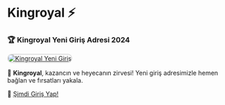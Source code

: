 # Kingroyal ⚡

### 🏆 Kingroyal Yeni Giriş Adresi 2024  

<a href="https://t.me/+lr-TNRFBi05kOTQ6" title="Kingroyal Yeni Giriş" rel="nofollow">  
<img src="https://i.hizliresim.com/1d7hvuc.png" alt="Kingroyal Yeni Giriş" style="max-width: 100%; border: 2px solid #ddd; border-radius: 10px;">  
</a>  

👑 **Kingroyal**, kazancın ve heyecanın zirvesi! Yeni giriş adresimizle hemen bağlan ve fırsatları yakala.  

🔗 [Şimdi Giriş Yap!](https://t.me/+lr-TNRFBi05kOTQ6)  
